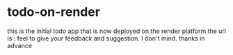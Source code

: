 # todo-on-render

this is the initial todo app that is now deployed on the render platform the url is :
feel to give your feedback and suggestion. I don't mind. thanks in advance
